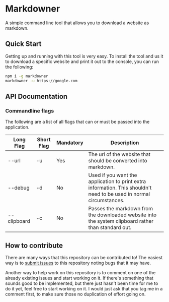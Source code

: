 # Markdowner

A simple command line tool that allows you to download a website as markdown.

## Quick Start

Getting up and running with this tool is very easy. To install the tool and us it to download a specific website and print it out to the console, you can run the following:

```bash
npm i -g markdowner
markdowner -u https://google.com
```

## API Documentation

### Commandline flags

The following are a list of all flags that can or must be passed into the application.

| Long Flag   | Short Flag | Mandatory | Description                                                                                                          |
|-------------|------------|-----------|----------------------------------------------------------------------------------------------------------------------|
| --url <url> | -u <url>   | Yes       | The url of the website that should be converted into markdown.                                                       |
| --debug     | -d         | No        | Used if you want the application to print extra information. This shouldn't need to be used in normal circumstances. |
| --clipboard | -c         | No        | Passes the markdown from the downloaded website into the system clipboard rather than standard out.                  |

## How to contribute

There are many ways that this repository can be contributed to! The easiest way is to [submit issues](https://github.com/doug-skinner/markdowner/issues) to this repository noting bugs that it may have.

Another way to help work on this repository is to comment on one of the already existing issues and start working on it. If there's something that sounds good to be implemented, but there just hasn't been time for me to do it yet, feel free to start working on it. I would just ask that you tag me in a comment first, to make sure those no duplication of effort going on.
